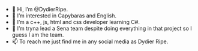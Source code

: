- 👋 Hi, I’m @DydierRipe.
- 👀 I’m interested in Capybaras and English.
- 🌱 I’m a c++, js, html and css developer learning C#.
- 💞️ I’m tryna lead a Sena team despite doing everything in that project so I guess I am the team.
- 📫 To reach me just find me in any social media as Dydier Ripe.

<!---
DydierRipe/DydierRipe is a ✨ special ✨ repository because its `README.md` (this file) appears on your GitHub profile.
You can click the Preview link to take a look at your changes.
--->
